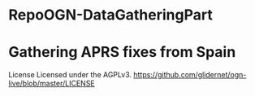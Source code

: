 # RepoOGN-DataGatheringPart
Gathering APRS fixes from Spain
===============================

License
Licensed under the AGPLv3. https://github.com/glidernet/ogn-live/blob/master/LICENSE 
